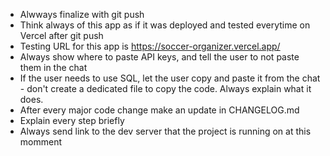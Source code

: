 - Alwways finalize with git push
- Think always of this app as if it was deployed and tested everytime on Vercel after git push
- Testing URL for this app is https://soccer-organizer.vercel.app/
- Always show where to paste API keys, and tell the user to not paste them in the chat
- If the user needs to use SQL, let the user copy and paste it from the chat - don't create a dedicated file to copy the code. Always explain what it does.
- After every major code change make an update in CHANGELOG.md
- Explain every step briefly
- Always send link to the dev server that the project is running on at this momment